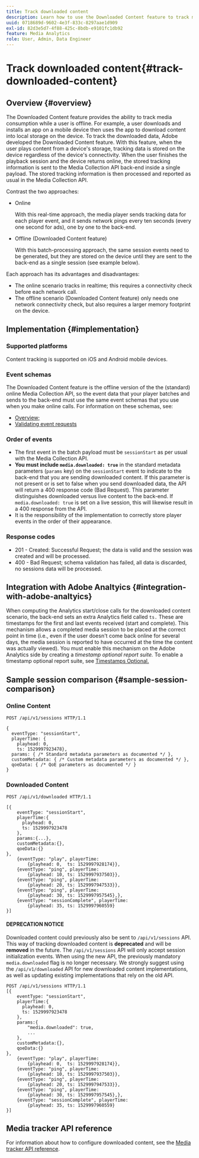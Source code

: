 ```yaml
---
title: Track downloaded content
description: Learn how to use the Downloaded Content feature to track media consumption when a user is offline.
uuid: 0718689d-9602-4e3f-833c-8297aae1d909
exl-id: 82d3e5d7-4f88-425c-8bdb-e9101fc1db92
feature: Media Analytics
role: User, Admin, Data Engineer
---
```

# Track downloaded content{#track-downloaded-content}

## Overview {#overview}

The Downloaded Content feature provides the ability to track media consumption while a user is offline. For example, a user downloads and installs an app on a mobile device then uses the app to download content into local storage on the device. To track the downloaded data, Adobe developed the Downloaded Content feature. With this feature, when the user plays content from a device's storage, tracking data is stored on the device regardless of the device's connectivity. When the user finishes the playback session and the device returns online, the stored tracking information is sent to the Media Collection API back-end inside a single payload. The stored tracking information is then processed and reported as usual in the Media Collection API.

Contrast the two approaches:

* Online

   With this real-time approach, the media player sends tracking data for each player event, and it sends network pings every ten seconds (every one second for ads), one by one to the back-end.

* Offline (Downloaded Content feature)

   With this batch-processing approach, the same session events need to be generated, but they are stored on the device until they are sent to the back-end as a single session (see example below).

Each approach has its advantages and disadvantages:
* The online scenario tracks in realtime; this requires a connectivity check before each network call.
* The offline scenario (Downloaded Content feature) only needs one network connectivity check, but also requires a larger memory footprint on the device.

## Implementation {#implementation}

### Supported platforms

Content tracking is supported on iOS and Android mobile devices.

### Event schemas

The Downloaded Content feature is the offline version of the the (standard) online Media Collection API, so the event data that your player batches and sends to the back-end must use the same event schemas that you use when you make online calls. For information on these schemas, see:
* [Overview;](/help/media-collection-api/mc-api-overview.md)
* [Validating event requests](/help/media-collection-api/mc-api-impl/mc-api-validate-reqs.md)

### Order of events

* The first event in the batch payload must be `sessionStart` as per usual with the Media Collection API.
* **You must include `media.downloaded: true`** in the standard metadata parameters (`params` key) on the `sessionStart` event to indicate to the back-end that you are sending downloaded content. If this parameter is not present or is set to false when you send downloaded data, the API will return a 400 response code (Bad Request). This parameter distinguishes downloaded versus live content to the back-end. If `media.downloaded: true` is set on a live session, this will likewise result in a 400 response from the API.
* It is the responsibility of the implementation to correctly store player events in the order of their appearance.

### Response codes

* 201 - Created: Successful Request; the data is valid and the session was created and will be processed.
* 400 - Bad Request; schema validation has failed, all data is discarded, no sessions data will be processed.

## Integration with Adobe Analtyics {#integration-with-adobe-analtyics}

When computing the Analytics start/close calls for the downloaded content scenario, the back-end sets an extra Analytics field called `ts.` These are timestamps for the first and last events received (start and complete). This mechanism allows a completed media session to be placed at the correct point in time (i.e., even if the user doesn't come back online for several days, the media session is reported to have occurred at the time the content was actually viewed). You must enable this mechanism on the Adobe Analytics side by creating a _timestamp optional report suite._ To enable a timestamp optional report suite, see [Timestamps Optional.](https://experienceleague.adobe.com/docs/analytics/admin/admin-tools/timestamp-optional.html)

## Sample session comparison {#sample-session-comparison}

### Online Content

```
POST /api/v1/sessions HTTP/1.1

{
  eventType: "sessionStart",
  playerTime: {
    playhead: 0,  
    ts: 1529997923478},  
  params: { /* Standard metadata parameters as documented */ },  
  customMetadata: { /* Custom metadata parameters as documented */ },  
  qoeData: { /* QoE parameters as documented */ }
}
```

### Downloaded Content

```
POST /api/v1/downloaded HTTP/1.1

[{
    eventType: "sessionStart",
    playerTime:{
      playhead: 0,
      ts: 1529997923478
    },  
    params:{...},
    customMetadata:{},  
    qoeData:{}
},
    {eventType: "play", playerTime:
        {playhead: 0,  ts: 1529997928174}},
    {eventType: "ping", playerTime:
        {playhead: 10, ts: 1529997937503}},
    {eventType: "ping", playerTime:
        {playhead: 20, ts: 1529997947533}},
    {eventType: "ping", playerTime:
        {playhead: 30, ts: 1529997957545},},
    {eventType: "sessionComplete", playerTime:
        {playhead: 35, ts: 1529997960559}
}]
```

#### DEPRECATION NOTICE
Downloaded content could previously also be sent to `/api/v1/sessions` API. This way of tracking downloaded content is **deprecated** and will be **removed** in the future.
The `/api/v1/sessions` API will only accept session initialization events.
When using the new API, the previously mandatory `media.downloaded` flag is no longer necessary.
We strongly suggest using the `/api/v1/downloaded` API for new downloaded content implementations, as well as updating existing implementations that rely on the old API.  


```
POST /api/v1/sessions HTTP/1.1
[{
    eventType: "sessionStart",
    playerTime:{
      playhead: 0,
      ts: 1529997923478
    },
    params:{
        "media.downloaded": true,
        ...
    },
    customMetadata:{},  
    qoeData:{}
},
    {eventType: "play", playerTime:
        {playhead: 0,  ts: 1529997928174}},
    {eventType: "ping", playerTime:
        {playhead: 10, ts: 1529997937503}},
    {eventType: "ping", playerTime:
        {playhead: 20, ts: 1529997947533}},
    {eventType: "ping", playerTime:
        {playhead: 30, ts: 1529997957545},},
    {eventType: "sessionComplete", playerTime:
        {playhead: 35, ts: 1529997960559}
}]
```
## Media tracker API reference

For information about how to configure downloaded content, see the [Media tracker API reference](https://aep-sdks.gitbook.io/docs/using-mobile-extensions/adobe-media-analytics/media-api-reference#media-api-reference).
